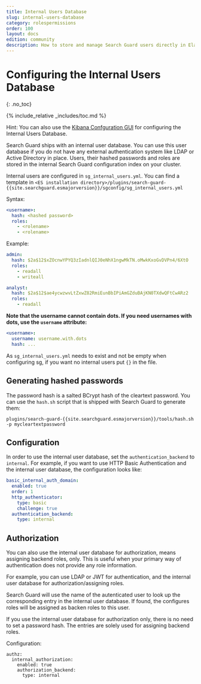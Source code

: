```yaml
---
title: Internal Users Database
slug: internal-users-database
category: rolespermissions
order: 100
layout: docs
edition: community
description: How to store and manage Search Guard users directly in Elasticsearch by using the Internal Users Database.
---
```

<!---
Copryight 2017 floragunn GmbH
-->

# Configuring the Internal Users Database
{: .no_toc}

{% include_relative _includes/toc.md %}

Hint: You can also use the [Kibana Confguration GUI](kibana_config_gui.md) for configuring the Internal Users Database.

Search Guard ships with an internal user database. You can use this user database if you do not have any external authentication system like LDAP or Active Directory in place. Users, their hashed passwords and roles are stored in the internal Search Guard configuration index on your cluster.

Internal users are configured in `sg_internal_users.yml`. You can find a template in `<ES installation directory>/plugins/search-guard-{{site.searchguard.esmajorversion}}/sgconfig/sg_internal_users.yml`

Syntax:
 
```yaml
<username>:
  hash: <hashed password>
  roles:
    - <rolename>
    - <rolename>
```

Example:

```yaml
admin:
  hash: $2a$12$xZOcnwYPYQ3zIadnlQIJ0eNhX1ngwMkTN.oMwkKxoGvDVPn4/6XtO
  roles:
    - readall
    - writeall

analyst:
  hash: $2a$12$ae4ycwzwvLtZxwZ82RmiEunBbIPiAmGZduBAjKN0TXdwQFtCwARz2
  roles:
    - readall

```

**Note that the username cannot contain dots. If you need usernames with dots, use the `username` attribute:**

```yaml
<username>:
  username: username.with.dots
  hash: ...
```

As `sg_internal_users.yml` needs to exist and not be empty when configuring sg, if you want no internal users put `{}` in the file.

## Generating hashed passwords

The password hash is a salted BCrypt hash of the cleartext password. You can use the `hash.sh` script that is shipped with Search Guard to generate them:

``plugins/search-guard-{{site.searchguard.esmajorversion}}/tools/hash.sh -p mycleartextpassword``

## Configuration

In order to use the internal user database, set the `authentication_backend` to `internal`. For example, if you want to use HTTP Basic Authentication and the internal user database, the configuration looks like:

```yaml
basic_internal_auth_domain:
  enabled: true
  order: 1
  http_authenticator:
    type: basic
    challenge: true
  authentication_backend:
    type: internal
```

## Authorization

You can also use the internal user database for authorization, means assigning backend roles, only. This is useful when your primary way of authentication does not provide any role information.

For example, you can use LDAP or JWT for authentication, and the internal user database for authorization/assigning roles.

Search Guard will use the name of the autenticated user to look up the corresponding entry in the internal user database. If found, the configures roles will be assigned as backen roles to this user.

If you use the internal user database for authorization only, there is no need to set a password hash. The entries are solely used for assigning backend roles.

Configuration:

```
authz:
  internal_authorization:
    enabled: true
    authorization_backend:
      type: internal
```      
